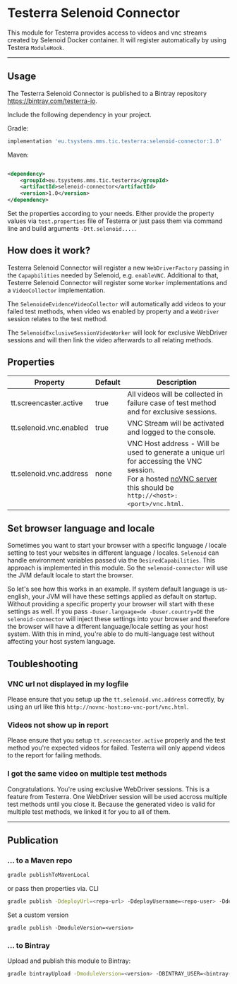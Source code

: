 # Testerra Selenoid Connector

This module for Testerra provides access to videos and vnc streams created by Selenoid Docker container. It will register
automatically by using Testera `ModuleHook`.

---- 

## Usage

The Testerra Selenoid Connector is published to a Bintray repository https://bintray.com/testerra-io.

Include the following dependency in your project.

Gradle:

````groovy
implementation 'eu.tsystems.mms.tic.testerra:selenoid-connector:1.0'
````

Maven:

````xml

<dependency>
    <groupId>eu.tsystems.mms.tic.testerra</groupId>
    <artifactId>selenoid-connector</artifactId>
    <version>1.0</version>
</dependency>
````

Set the properties according to your needs. Either provide the property values via `test.properties` file of Testerra or just pass
them via command line and build arguments `-Dtt.selenoid....`.

## How does it work?

Testerra Selenoid Connector will register a new `WebDriverFactory` passing in the `Capapbilities` needed by Selenoid,
e.g. `enableVNC`. Additional to that, Testerre Selenoid Connector will register some `Worker` implementations and a `VideoCollector`
implementation.

The `SelenoideEvidenceVideoCollector` will automatically add videos to your failed test methods, when video ws enabled by property
and a `WebDriver` session relates to the test method.

The `SelenoidExclusiveSessionVideoWorker` will look for exclusive WebDriver sessions and will then link the video afterwards to all
relating methods.

## Properties

|Property|Default|Description|
|---|---|---|
|tt.screencaster.active|true|All videos will be collected in failure case of test method and for exclusive sessions.|
|tt.selenoid.vnc.enabled|true|VNC Stream will be activated and logged to the console.|
|tt.selenoid.vnc.address|none|VNC Host address - Will be used to generate a unique url for accessing the VNC session. <br> For a hosted [noVNC server](https://github.com/novnc/noVNC) this should be `http://<host>:<port>/vnc.html`.|

## Set browser language and locale

Sometimes you want to start your browser with a specific language / locale setting to test your websites in different language /
locales.
`Selenoid` can handle environment variables passed via the `DesiredCapabilities`. This approach is implemented in this module. So
the `selenoid-connector` will use the JVM default locale to start the browser.

So let's see how this works in an example. If system default language is us-english, your JVM will have these settings applied as
default on startup. Without providing a specific property your browser will start with these settings as well. If you
pass `-Duser.language=de -Duser.country=DE` the `selenoid-connector` will inject these settings into your browser and therefore the
browser will have a different language/locale setting as your host system. With this in mind, you're able to do multi-language test
without affecting your host system language.

## Toubleshooting

### VNC url not displayed in my logfile

Please ensure that you setup up the `tt.selenoid.vnc.address` correctly, by using an url like
this `http://novnc-host:no-vnc-port/vnc.html`.

### Videos not show up in report

Please ensure that you setup `tt.screencaster.active` properly and the test method you're expected videos for failed. Testerra will
only append videos to the report for failing methods.

### I got the same video on multiple test methods

Congratulations. You're using exclusive WebDriver sessions. This is a feature from Testerra. One WebDriver session will be used
accross multiple test methods until you close it. Because the generated video is valid for multiple test methods, we linked it for
you to all of them.

---

## Publication

### ... to a Maven repo

```sh
gradle publishToMavenLocal
```

or pass then properties via. CLI

```sh
gradle publish -DdeployUrl=<repo-url> -DdeployUsername=<repo-user> -DdeployPassword=<repo-password>
```

Set a custom version

```shell script
gradle publish -DmoduleVersion=<version>
```

### ... to Bintray

Upload and publish this module to Bintray:

````sh
gradle bintrayUpload -DmoduleVersion=<version> -DBINTRAY_USER=<bintray-user> -DBINTRAY_API_KEY=<bintray-api-key>
```` 
